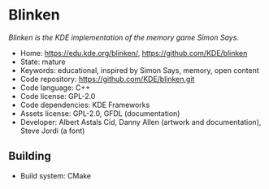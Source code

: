 # Blinken

_Blinken is the KDE implementation of the memory game Simon Says._

- Home: https://edu.kde.org/blinken/, https://github.com/KDE/blinken
- State: mature
- Keywords: educational, inspired by Simon Says, memory, open content
- Code repository: https://github.com/KDE/blinken.git
- Code language: C++
- Code license: GPL-2.0
- Code dependencies: KDE Frameworks
- Assets license: GPL-2.0, GFDL (documentation)
- Developer: Albert Astals Cid, Danny Allen (artwork and documentation), Steve Jordi (a font)

## Building

- Build system: CMake